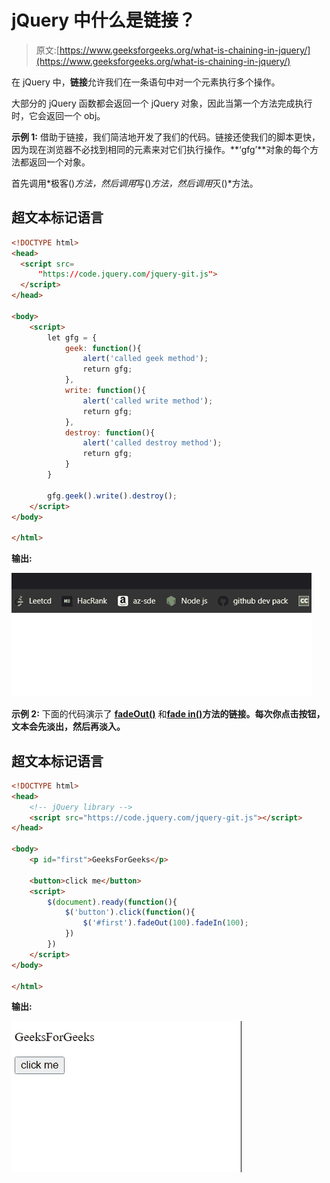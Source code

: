 # jQuery 中什么是链接？

> 原文:[https://www.geeksforgeeks.org/what-is-chaining-in-jquery/](https://www.geeksforgeeks.org/what-is-chaining-in-jquery/)

在 jQuery 中，**链接**允许我们在一条语句中对一个元素执行多个操作。

大部分的 jQuery 函数都会返回一个 jQuery 对象，因此当第一个方法完成执行时，它会返回一个 obj。

**示例 1:** 借助于链接，我们简洁地开发了我们的代码。链接还使我们的脚本更快，因为现在浏览器不必找到相同的元素来对它们执行操作。**‘gfg’**对象的每个方法都返回一个对象。

首先调用*极客()*方法，然后调用*写()*方法，然后调用*灭()*方法。

## 超文本标记语言

```html
<!DOCTYPE html>
<head>
  <script src=
      "https://code.jquery.com/jquery-git.js">
  </script>
</head>

<body>
    <script>
        let gfg = {
            geek: function(){
                alert('called geek method');
                return gfg;
            },
            write: function(){
                alert('called write method');
                return gfg;
            },
            destroy: function(){
                alert('called destroy method');
                return gfg;
            }
        }

        gfg.geek().write().destroy();
    </script>
</body>

</html>
```

**输出:**

![](img/5c5b45dbe53783af3758bbae82d8fd51.png)

**示例 2:** 下面的代码演示了 [**fadeOut()**](https://www.geeksforgeeks.org/jquery-effect-fadeout-method/) 和[**fade in()**](https://www.geeksforgeeks.org/jquery-fadein-method/)**方法的链接。每次你点击按钮，文本会先淡出，然后再淡入。**

## **超文本标记语言**

```html
<!DOCTYPE html>
<head>
    <!-- jQuery library -->
    <script src="https://code.jquery.com/jquery-git.js"></script>
</head>

<body>
    <p id="first">GeeksForGeeks</p>

    <button>click me</button>
    <script>
        $(document).ready(function(){
            $('button').click(function(){
                $('#first').fadeOut(100).fadeIn(100);
            })
        })
    </script>
</body>

</html>
```

****输出:****

**![](img/bda9b489d8e14b6e74842189dcfc33ee.png)**